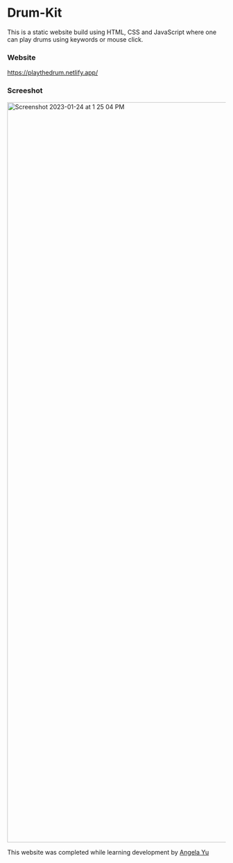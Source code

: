 # Drum-Kit
This is a static website build using HTML, CSS and JavaScript where one can play drums using keywords or mouse click.

### Website
https://playthedrum.netlify.app/

### Screeshot
<img width="1703" alt="Screenshot 2023-01-24 at 1 25 04 PM" src="https://user-images.githubusercontent.com/63224718/214239070-9a17e643-1806-4b6c-81cb-c5f7f4a10931.png">

This website was completed while learning development by [Angela Yu](https://www.google.com/search?client=firefox-b-d&q=angela-yu)
